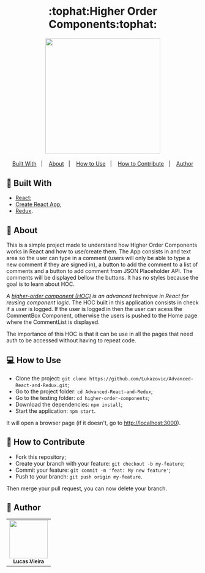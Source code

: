 <h1 align="center">:tophat:Higher Order Components:tophat:</h1>
<h4 align="center">
  <img width="300" src="https://i.imgur.com/xXNdt5M.png" /><br>
</h4>

<p align="center">
  <a href="#wrench-built-with">Built With</a>&nbsp;&nbsp;&nbsp;|&nbsp;&nbsp;&nbsp;
  <a href="#page_facing_up-about">About</a>&nbsp;&nbsp;&nbsp;|&nbsp;&nbsp;&nbsp;
  <a href="#-how-to-use">How to Use</a>&nbsp;&nbsp;&nbsp;|&nbsp;&nbsp;&nbsp;
  <a href="#-how-to-contribute">How to Contribute</a>&nbsp;&nbsp;&nbsp;|&nbsp;&nbsp;&nbsp;
  <a href="#pencil-author">Author</a>
</p>

## :wrench: Built With

- [React](https://reactjs.org);
- [Create React App](https://create-react-app.dev/);
- [Redux](https://redux.js.org/).

## :page_facing_up: About

This is a simple project made to understand how Higher Order Components works in React and how to use/create them. The App consists in and text area so the user can type in a comment (users will only be able to type a new comment if they are signed in), a button to add the comment to a list of comments and a button to add comment from JSON Placeholder API. The comments will be displayed bellow the buttons. It has no styles because the goal is to learn about HOC.

*A [higher-order component (HOC)](https://reactjs.org/docs/higher-order-components.html) is an advanced technique in React for reusing component logic.* The HOC built in this application consists in check if a user is logged. If the user is logged in then the user can acess the CommentBox Component, otherwise the users is pushed to the Home page where the CommentList is displayed.

The importance of this HOC is that it can be use in all the pages that need auth to be accessed without having to repeat code.

## 💻 How to Use

- Clone the project: `git clone https://github.com/Lukazovic/Advanced-React-and-Redux.git`;
- Go to the project folder: `cd Advanced-React-and-Redux`;
- Go to the testing folder: `cd higher-order-components`;
- Download the dependencies: `npm install`;
- Start the application: `npm start`.

It will open a browser page (if it doesn't, go to [http://localhost:3000](http://localhost:3000/)).

## 🤔 How to Contribute

- Fork this repository;
- Create your branch with your feature: `git checkout -b my-feature`;
- Commit your feature: `git commit -m 'feat: My new feature'`;
- Push to your branch: `git push origin my-feature`.

Then merge your pull request, you can now delete your branch.

## :pencil: Author

<table>
  <tr>
    <td align="center"><a href="https://github.com/Lukazovic"><img src="https://avatars0.githubusercontent.com/u/54550926?s=460&u=cdeeac652ce0597a986fbdcff6e249ad27a1f1da&v=4" width="100px;" alt=""/><br /><sub><b>Lucas Vieira</b></sub></a><br /></td>
  <tr>
</table>
